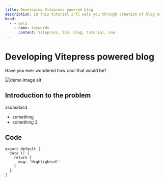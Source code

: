 ```yaml
---
title: Developing Vitepress powered blog
description: In this tutorial I'll walk you through creation of blog solution based on Vitepress v1
head:
  - - meta
    - name: keywords
      content: Vitepress, SSG, blog, tutorial, Vue
---
```


# Developing Vitepress powered blog

Have you ever wondered how cool that would be?


![demo image alt](/post/developing-vitepress-powered-blog/demo.jpeg)


## Introduction to the problem

asdasdasd

* something
* something 2

## Code

```js{4}
export default {
  data () {
    return {
      msg: 'Highlighted!'
    }
  }
}
```
